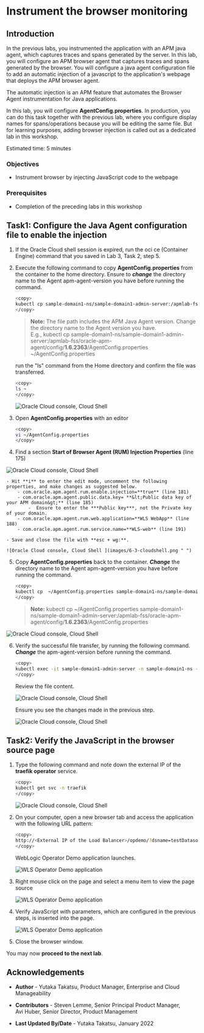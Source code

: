 # Instrument the browser monitoring

## Introduction

In the previous labs, you instrumented the application with an APM java agent, which captures traces and spans generated by the server. In this lab, you will configure an APM browser agent that captures traces and spans generated by the browser. You will configure a java agent configuration file to add an automatic injection of a javascript to the application's webpage that deploys the APM browser agent.

The automatic injection is an APM feature that automates the Browser Agent instrumentation for Java applications.  

In this lab, you will configure **AgentConfig.properties**. In production, you can do this task together with the previous lab, where you configure display names for spans/operations because you will be editing the same file. But for learning purposes, adding browser injection is called out as a dedicated lab in this workshop.

Estimated time: 5 minutes

### Objectives

* Instrument browser by injecting JavaScript code to the webpage

### Prerequisites

* Completion of the preceding labs in this workshop

## Task1: Configure the Java Agent configuration file to enable the injection


1. If the Oracle Cloud shell session is expired, run the oci ce (Container Engine) command that you saved in Lab 3, Task 2, step 5.


2. Execute the following command to copy **AgentConfig.properties**  from the container to the home directory. Ensure to ***change*** the directory name to the Agent apm-agent-version you have before running the command.


    ``` bash
    <copy>
    kubectl cp sample-domain1-ns/sample-domain1-admin-server:/apmlab-fss/oracle-apm-agent/config/<apm-agent-version>/AgentConfig.properties ~/AgentConfig.properties
    </copy>
    ```   

    >**Note:** The file path includes the APM Java Agent version. Change the directory name to the Agent version you have.  
    E.g., kubectl cp sample-domain1-ns/sample-domain1-admin-server:/apmlab-fss/oracle-apm-agent/config/**1.6.2363**/AgentConfig.properties ~/AgentConfig.properties

    run the "ls" command from the Home directory and confirm the file was transferred.  
    ```bash
    <copy>
    ls ~
    </copy>
    ```

   ![Oracle Cloud console, Cloud Shell ](images/6-1-cloudshell.png " ")

3.	Open **AgentConfig.properties** with an editor

    ```bash
    <copy>
    vi ~/AgentConfig.properties
    </copy>
    ```

4.	Find a section **Start of Browser Agent (RUM) Injection Properties** (line 175)

   ![Oracle Cloud console, Cloud Shell ](images/6-2-cloudshell.png " ")

    - Hit **i** to enter the edit mode, uncomment the following properties, and make changes as suggested below.
        - com.oracle.apm.agent.rum.enable.injection=**true** (line 181)
        - com.oracle.apm.agent.public.data.key= **&lt;Public data key of your APM domain&gt;** (line 185)
            -  Ensure to enter the ***Public key***, not the Private key of your domain.
        - com.oracle.apm.agent.rum.web.application=**WLS WebApp** (line 188)
        - com.oracle.apm.agent.rum.service.name=**WLS-web** (line 191)

    - Save and close the file with **esc + wg:**.

    ![Oracle Cloud console, Cloud Shell ](images/6-3-cloudshell.png " ")

5.	Copy **AgentConfig.properties** back to the container. ***Change*** the directory name to the Agent apm-agent-version you have before running the command.

    ```bash
    <copy>
    kubectl cp  ~/AgentConfig.properties sample-domain1-ns/sample-domain1-admin-server:/apmlab-fss/oracle-apm-agent/config/<apm-agent-version>/AgentConfig.properties
    </copy>
    ```

    >**Note:** kubectl cp  ~/AgentConfig.properties sample-domain1-ns/sample-domain1-admin-server:/apmlab-fss/oracle-apm-agent/config/**1.6.2363**/AgentConfig.properties

   ![Oracle Cloud console, Cloud Shell ](images/6-4-cloudshell.png " ")

6. Verify the successful file transfer, by running the following command. ***Change*** the apm-agent-version before running the command.

    ``` bash
    <copy>
    kubectl exec -it sample-domain1-admin-server -n sample-domain1-ns -- bash -c "cd /apmlab-fss/oracle-apm-agent/config/<apm-agent-version> && cat AgentConfig.properties "
    </copy>
    ```
    Review the file content.

    ![Oracle Cloud console, Cloud Shell](images/6-5-cloudshell.png " ")

    Ensure you see the changes made in the previous step.

    ![Oracle Cloud console, Cloud Shell](images/6-6-cloudshell.png " ")

## Task2: Verify the JavaScript in the browser source page

1.  Type the following command and note down the external IP of the **traefik operator** service.

    ``` bash
    <copy>
    kubectl get svc -n traefik
    </copy>
    ```
    ![Oracle Cloud console, Cloud Shell](images/6-7-cloudshell.png " ")

2. On your computer, open a new browser tab and access the application with the following URL pattern:

    ``` bash
    <copy>
    http://<External IP of the Load Balancer>/opdemo/?dsname=testDatasource
    </copy>
    ```
    WebLogic Operator Demo application launches.

    ![WLS Operator Demo application](images/6-8-demoapp.png " ")

3.  Right mouse click on the page and select a menu item to view the page source   

    ![WLS Operator Demo application](images/6-9-demoapp.png " ")

4.  Verify JavaScript with parameters, which are configured in the previous steps, is inserted into the page.

    ![WLS Operator Demo application](images/6-10-demoapp.png " ")

5.  Close the browser window.

You may now **proceed to the next lab**.

## Acknowledgements

* **Author** - Yutaka Takatsu, Product Manager, Enterprise and Cloud Manageability
- **Contributors** - Steven Lemme, Senior Principal Product Manager,  
Avi Huber, Senior Director, Product Management
* **Last Updated By/Date** - Yutaka Takatsu, January 2022
